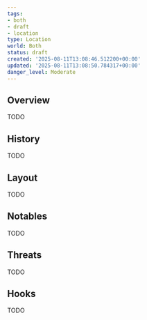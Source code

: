 ```yaml
---
tags:
- both
- draft
- location
type: Location
world: Both
status: draft
created: '2025-08-11T13:08:46.512200+00:00'
updated: '2025-08-11T13:08:50.784317+00:00'
danger_level: Moderate
---
```



## Overview

TODO
## History

TODO
## Layout

TODO
## Notables

TODO
## Threats

TODO
## Hooks

TODO

